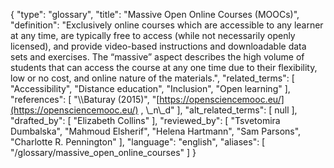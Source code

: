 {
    "type": "glossary",
    "title": "Massive Open Online Courses (MOOCs)",
    "definition": "Exclusively online courses which are accessible to any learner at any time, are typically free to access (while not necessarily openly licensed), and provide video-based instructions and downloadable data sets and exercises. The “massive” aspect describes the high volume of students that can access the course at any one time due to their flexibility, low or no cost, and online nature of the materials.",
    "related_terms": [
        "Accessibility",
        "Distance education",
        "Inclusion",
        "Open learning"
    ],
    "references": [
        "\\\\Baturay (2015)",
        "[https://opensciencemooc.eu/](https://opensciencemooc.eu/) , \\_n\\_d"
    ],
    "alt_related_terms": [
        null
    ],
    "drafted_by": [
        "Elizabeth Collins"
    ],
    "reviewed_by": [
        "Tsvetomira Dumbalska",
        "Mahmoud Elsherif",
        "Helena Hartmann",
        "Sam Parsons",
        "Charlotte R. Pennington"
    ],
    "language": "english",
    "aliases": [
        "/glossary/massive_open_online_courses"
    ]
}